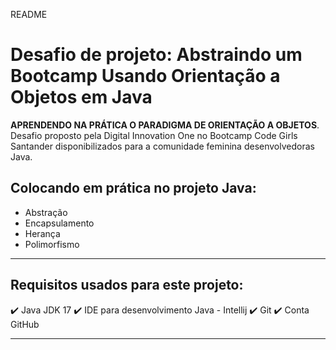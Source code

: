 README
# Desafio de projeto: Abstraindo um Bootcamp Usando Orientação a Objetos em Java
**APRENDENDO NA PRÁTICA O PARADIGMA DE ORIENTAÇÃO A OBJETOS**. Desafio proposto pela Digital 
Innovation One no Bootcamp Code Girls Santander disponibilizados para a comunidade feminina
desenvolvedoras Java.
## **Colocando em prática no projeto Java:**
- Abstração
- Encapsulamento
- Herança
- Polimorfismo
--------------------------------------------------------

## **Requisitos usados para este projeto:**

✔️ Java JDK 17
✔️ IDE para desenvolvimento Java - Intellij
✔️ Git
✔️ Conta GitHub

-------------------------------------------------------